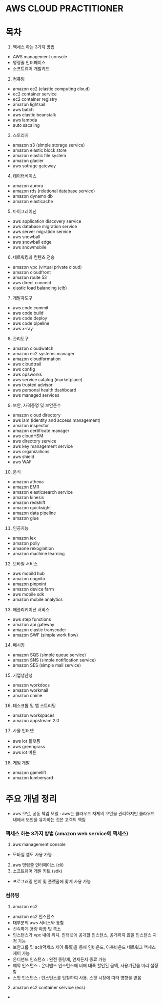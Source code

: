 
# AWS CLOUD PRACTITIONER

# 목차
1. 액세스 하는 3가지 방법
- AWS management console
- 명령줄 인터페이스
- 소프트웨어 개발키드
2. 컴퓨팅
- amazon ec2 (elastic computing cloud)
- ec2 container service
- ec2 container registry
- amazon lightsail
- aws batch
- aws elastic beanstalk
- aws lambda
- auto sacaling
3. 스토리지
- amazon s3 (simple storage service)
- amazon elastic block store
- amazon elastic file system
- amazon glacier
- aws sotrage gateway
4. 데이터베이스
- amazon aurora
- amazon rds (relational database service)
- amazon dynamo db
- amazon elasticache
5. 마이그레이션
- aws application discovery service
- aws database migration service
- aws server migration service
- aws snowball
- aws snowball edge
- aws snowmobile
6. 네트워킹과 컨텐츠 전송
- amazon vpc (virtual private cloud)
- amazon cloudfront
- amazon route 53
- aws direct connect
- elastic load balancing (elb)
7. 개발자도구
- aws code commit
- aws code build
- aws code deploy
- aws code pipeline
- aws x-ray
8. 관리도구
- amazon cloudwatch
- amazon ec2 systems manager
- amazon cloudformation
- aws cloudtrail
- aws config
- aws opsworks
- aws service catalog (marketplace)
- aws trusted advisor
- aws personal health dashboard
- aws managed services
9. 보안, 자격증명 및 보안준수
- amazon cloud directory
- aws iam (identity and access management)
- amazon inspector
- amazon certificate manager
- aws cloudHSM
- aws directory service
- aws key management service
- aws organizations
- aws shield
- aws WAF
10. 분석
- amazon athena
- amazon EMR
- amazon elasticsearch service
- amazon kinesis
- amazon redshift
- amazon quicksight
- amazon data pipeline
- amazon glue
11. 인공지능
- amazon lex
- amazon polly
- amaone rekoginition
- amazon machine learning
12. 모바일 서비스
- aws mobild hub
- amazon cognito
- amazon pinpoint
- amazon device farm
- aws mobile sdk
- amazon mobile analytics
13. 애플리케이션 서비스
- aws step functions
- amazon api gateway
- amazon elastic transcoder
- amazon SWF (simple work flow)
14. 메시징
- amazon SQS (simple queue service)
- amazon SNS (simple notification service)
- amazon SES (simple mail service)
15. 기업생산성
- amazon workdocs
- amazon workmail
- amazon chime
16. 데스크톱 및 앱 스트리밍
- amazon workspaces
- amazon appstream 2.0
17. 사물 인터넷
- aws iot 플랫폼
- aws greengrass
- aws iot 버튼
18. 게임 개발
- amazon gamelift
- amazon lumberyard

# 주요 개념 정리
- aws 보안, 공동 책임 모델 : aws는 클라우드 자체의 보안을 관리하지만 클라우드 내에서 보안을 유지하는 것은 고객의 책임

### 액세스 하는 3가지 방법 (amazon web service에 액세스)
1. aws management console
- 모바일 앱도 사용 가능
2. aws 명령줄 인터페이스 (cli)
3. 소프트웨어 개발 키트 (sdk) 
- 프로그래밍 언어 및 플랫폼에 맞게 사용 가능

### 컴퓨팅
1. amazon ec2
- amazon ec2 인스턴스
- 대부분의 aws 서비스와 통함
- 신속하게 용량 확장 및 축소
- 인스턴스가 vpc 내에 위치. 인터넷에 공개할 인스턴스, 공개하지 않을 인스턴스 지정 가능
- 보안그룹 및 acl(액세스 제어 목록)을 통해 인바운드, 아웃바운드 네트워크 액세스 제어 가능
- 온디맨드 인스턴스 : 완전 종량제, 언제든지 종료 가능
- 예약 인스턴스 : 온디맨드 인스턴스에 비해 대폭 할인된 금액, 사용기간을 미리 설정함
- 스팟 인스턴스 : 인스턴스를 입찰하여 사용. 스팟 시장에 따라 영향을 받음
2. amazon ec2 container service (ecs)
- 
